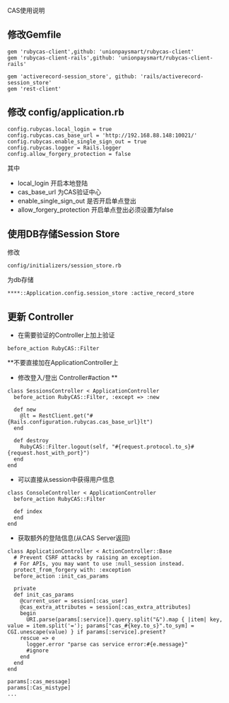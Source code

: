 CAS使用说明

## 修改Gemfile

```
gem 'rubycas-client',github: 'unionpaysmart/rubycas-client'
gem 'rubycas-client-rails',github: 'unionpaysmart/rubycas-client-rails'

gem 'activerecord-session_store', github: 'rails/activerecord-session_store'
gem 'rest-client'
```

## 修改 config/application.rb

```
config.rubycas.local_login = true
config.rubycas.cas_base_url = 'http://192.168.88.148:10021/'
config.rubycas.enable_single_sign_out = true
config.rubycas.logger = Rails.logger
config.allow_forgery_protection = false
```

其中

* local_login  开启本地登陆
* cas_base_url 为CAS验证中心
* enable_single_sign_out 是否开启单点登出
* allow_forgery_protection  开启单点登出必须设置为false

## 使用DB存储Session Store

修改

```
config/initializers/session_store.rb
```

为db存储

```
****::Application.config.session_store :active_record_store
```


## 更新 Controller

* 在需要验证的Controller上加上验证

```
before_action RubyCAS::Filter
```

**不要直接加在ApplicationController上

* 修改登入/登出 Controller#action **

```
class SessionsController < ApplicationController
  before_action RubyCAS::Filter, :except => :new

  def new
    @lt = RestClient.get("#{Rails.configuration.rubycas.cas_base_url}lt")
  end

  def destroy
    RubyCAS::Filter.logout(self, "#{request.protocol.to_s}#{request.host_with_port}")
  end
end

```

* 可以直接从session中获得用户信息

```
class ConsoleController < ApplicationController
  before_action RubyCAS::Filter

  def index
  end
end
```


* 获取额外的登陆信息(从CAS Server返回)

```
class ApplicationController < ActionController::Base
  # Prevent CSRF attacks by raising an exception.
  # For APIs, you may want to use :null_session instead.
  protect_from_forgery with: :exception
  before_action :init_cas_params

  private
  def init_cas_params
    @current_user = session[:cas_user]
    @cas_extra_attributes = session[:cas_extra_attributes]
    begin
      URI.parse(params[:service]).query.split("&").map { |item| key, value = item.split('='); params["cas_#{key.to_s}".to_sym] = CGI.unescape(value) } if params[:service].present?
    rescue => e
      logger.error "parse cas service error:#{e.message}"
      #ignore
    end
  end
end

```


```
params[:cas_message]
params[:Cas_mistype]
...
```